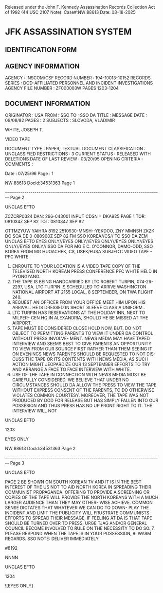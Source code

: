 Released under the John F. Kennedy
Assassination Records Collection Act of
1992 (44 USC 2107 Note). Case#:NW
88613 Date: 03-18-2025

# JFK ASSASSINATION SYSTEM
## IDENTIFICATION FORM

## AGENCY INFORMATION

AGENCY : INSCOM/CSF
RECORD NUMBER : 194-10013-10152
RECORDS SERIES : DOD-AFFILIATED PERSONNEL AND INCIDENT INVESTIGATIONS
AGENCY FILE NUMBER : ZF000003W PAGES 1203-1204

## DOCUMENT INFORMATION

ORIGINATOR : USA
FROM : SSO
TO : SSO DA
TITLE : MESSAGE
DATE : 09/08/82
PAGES : 2
SUBJECTS : SLOVODA, VLADIMIR

WHITE, JOSEPH T.

VIDEO TAPE

DOCUMENT TYPE : PAPER, TEXTUAL DOCUMENT
CLASSIFICATION : UNCLASSIFIED
RESTRICTIONS : 3
CURRENT STATUS : RELEASED WITH DELETIONS
DATE OF LAST REVIEW : 03/20/95
OPENING CRITERIA :
COMMENTS :

Date : 07/25/96
Page : 1

NW 88613 DocId:34531363 Page 1


-------------------------------------------------------------------------------- Page 2

UNCLAS EFTO

ZCZCRP0324
DAN: 296-043001
INPUT CDSN = DKA925
PAGE 1
TOR: 081034Z SEP 82 TOT: 081034Z SEP 82

OTTMZYUW YAIHRA 8192 2510930-MNSH--YEKDOO,
ZNY MMNSH
ZKZK DO SOA DE
0-080900Z SEP 82
FM SSO KOREA//CS//
TO SSO DA
ZEM
UNCLAS EFTO
EYES ONLY//EYES ONLY//EYES ONLY//EYES ONLY//EYES ONLY//EYES ONLY//
SSO DA FOR MG E C. O'CONNOR, DAMO-ODD, SSO KOREA FROM MG HUOACHEK,
CS, USFK/EUSA
SUBJECT: VIDEO TAPE - PFC WHITE

1. ENROUTE TO YOUR LOCATION IS A VIDEO TAPE COPY OF THE TELEVISED
   NORTH KOREAN PRESS CONFERENCE PFC WHITE HELD IN PYONGYANG.
2. THE TAPE IS BEING HANDCARRIED BY LTC ROBERT TURPIN, 074-26-2297,
   USA, LTC TURPIN IS SCHEDULED TO ARRIVE WASHINGTON NATIONAL AIRPORT
   AT 2155 LOCAL, 8 SEPTEMBER, ON TWA FLIGHT 240.
3. REQUEST AN OFFICER FROM YOUR OFFICE MEET HIM UPON HIS ARRIVAL.
   HE IS DRESSED IN SHORT SLEEVE CLASS A UNIFORM..
4. LTC TURPIN HAS RESERVATIONS AT THE HOLIDAY INN, NEXT TO MILPER-
   CEN HQ IN ALEXANDRIA, SHOULD HE BE MISSED AT THE AIRPORT.
5. TAPE MUST BE CONSIDERED CLOSE HOLD NOW, BUT, DO NOT OBJECT TO
   PERMITTING PARENTS TO VIEW IT UNDER DA CONTROL WITHOUT PRESS INVOLVE-
   MENT. NEWS MEDIA MAY HAVE TAPED INTERVIEW AND SEEMS BEST TO GIVE
   PARENTS AN OPPORTUNITY TO VIEW FROM OUR SOURCE FIRST RATHER THAN THEM
   SEEING IT ON EVENINGS NEWS PARENTS SHOULD BE REQUESTED TO NOT DIS-
   CUSS THE TAPE OR ITS CONTENTS WITH NEWS MEDIA, AS SUCH ACTION MIGHT
   JEOPARDIZE OUR 13 SEPTEMBER EFFORTS TO TRY AND ARRANGE A FACE TO FACE
   INTERVIEW WITH WHITE.
6. USE OF THE TAPE IN CONNECTION WITH NEWS MEDIA MUST BE CAREFULLY
   CONSIDERED. WE BELIEVE THAT UNDER NO CIRCUMSTANCES SHOULD DA ALLOW
   THE PRESS TO VIEW THE TAPE WITHOUT EXPRESS CONSENT OF THE PARENTS,
   TO DO OTHERWISE VIOLATES COMMON COURTESY. MOREOVER, THE TAPE WAS NOT
   PRODUCED BY DOD FOR RELEASE BUT HAS SIMPLY FALLEN INTO OUR POSSESION
   AND THUS PRESS HAS NO UP FRONT RIGHT TO IT. THE INTERVIEW WILL NOT

UNCLAS EFTO

1203

EYES ONLY

NW 88613 Docld:34531363 Page 2


-------------------------------------------------------------------------------- Page 3

UNCLAS EFTO

PAGE 2
BE SHOWN ON SOUTH KOREAN TV AND IT IS IN THE BEST INTEREST OF THE US
NOT TO AID NORTH KOREA IN SPREADING THEIR COMMUNIST PROPAGANDA.
OFFERING TO PROVIDE A SCREENING OR COPIES OF THE TAPE WILL PROVIDE
THE NORTH KOREANS WITH A MUCH LARGER AUDIENCE THAN THEY MAY OTHER-
WISE ACHIEVE. COMMON SENSE DICTATES THAT WHATEVER WE CAN DO TO DOWN-
PLAY THE INCIDENT AND LIMIT THE PUBLICITY WILL FRUSTRATE COMMUNISTS
EFFORTS TO SPREAD THEIR MESSAGE, IF FEELING AT DA IS THAT TAPE
SHOULD BE TURNED OVER TO PRESS, URGE TJAG AND/OR GENERAL COUNCIL
BECOME INVOLVED TO RULE ON THE NECESSITY TO DO SO.
7. PLEASE RESPOND WHEN THE TAPE IS IN YOUR POSSESSION,
8. WARM REGARDS.
SSO NOTE: DELIVER IMMEDIATELY

#8192

NNNN

UNCLAS EFTO

1204

![EYES ONLY]
